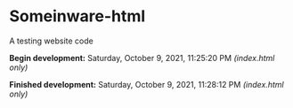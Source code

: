 # Someinware-html
A testing website code

**Begin development:** Saturday, October 9, 2021, 11:25:20 PM _(index.html only)_

**Finished development:** Saturday, October 9, 2021, 11:28:12 PM _(index.html only)_
